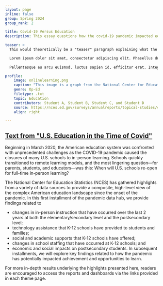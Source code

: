 ```yaml
---
layout: page
inline: false
group: Spring 2024 
group_rank: 2

title: Covid-19 Versus Education
description: This essay questions how the covid-19 pandemic impacted education.

teaser: >
  This would theoretically be a "teaser" paragraph explaining what the student project is about.<br><br>

  Lorem ipsum dolor sit amet, consectetur adipiscing elit. Phasellus dui elit, faucibus vel felis vitae, elementum faucibus velit. Sed laoreet lectus non mattis pellentesque. Suspendisse quam magna, vulputate non varius eget, eleifend eu justo. Praesent justo nibh, blandit vitae mattis vitae, varius eget turpis. Phasellus dignissim lectus at massa feugiat maximus. In hac habitasse platea dictumst. Aenean eget mauris sem. Cras rutrum nisi nec nibh laoreet mattis. Duis viverra, orci dapibus tempus egestas, nunc nisl maximus massa, non tempor mi massa eget tellus.<br><br>
  
  Pellentesque eu arcu euismod, luctus sapien id, efficitur erat. Integer id ultrices nibh. Suspendisse ac laoreet nibh. Suspendisse gravida turpis non turpis dictum pharetra. Maecenas dictum volutpat volutpat. Ut odio elit, placerat quis mollis rutrum, maximus tristique leo. Proin consectetur odio sed viverra fermentum. Vestibulum ante ipsum primis in faucibus orci luctus et ultrices posuere cubilia curae; Praesent sodales lacinia sem ut faucibus. Curabitur a lectus gravida, gravida lectus at, scelerisque justo. Nam tincidunt sit amet ipsum quis dictum. Integer id sem eget lectus sodales aliquet vel sed velit. Class aptent taciti sociosqu ad litora torquent per conubia nostra, per inceptos himenaeos. Pellentesque sem neque, vestibulum sit amet condimentum vitae, tincidunt sed ante. Nunc et erat tortor. Phasellus varius vestibulum metus.

profile:
    image: onlinelearning.png
    caption: "This image is a graph from the National Center for Education Statistics. The descriptions reads: 'Percentage of schools reporting moving some or all classes to online distance-learning formats, by school control: 2020.' The chart shows 77% for 'Public' and 73% for 'Private.'"
    genre: Op-Ed
    filetype: .txt
    topic: Education
    contributors: Student A, Student B, Student C, and Student D
    source: https://nces.ed.gov/surveys/annualreports/topical-studies/covid/
    align: right

---
```


## [Text from "U.S. Education in the Time of Covid"](https://nces.ed.gov/surveys/annualreports/topical-studies/covid/)

Beginning in March 2020, the American education system was confronted with unprecedented challenges as the COVID-19 pandemic caused the closures of many U.S. schools to in-person learning. Schools quickly transitioned to remote learning models, and the most lingering question—for parents, students, and educators—was this: When will U.S. schools re-open for full-time in-person learning?

The National Center for Education Statistics (NCES) has gathered highlights from a variety of data sources to provide a composite, high-level view of the complex American education landscape since the onset of the pandemic. In this first installment of the pandemic data hub, we provide findings related to

- changes in in-person instruction that have occurred over the last 2 years at both the elementary/secondary level and the postsecondary level;
- technology assistance that K-12 schools have provided to students and families;
- social and academic supports that K-12 schools have offered;
- changes in school staffing that have occurred at K-12 schools; and
- economic and social impacts on postsecondary students.
In subsequent installments, we will explore key findings related to how the pandemic has potentially impacted achievement and opportunities to learn.

For more in-depth results underlying the highlights presented here, readers are encouraged to access the reports and dashboards via the links provided in each theme page.

